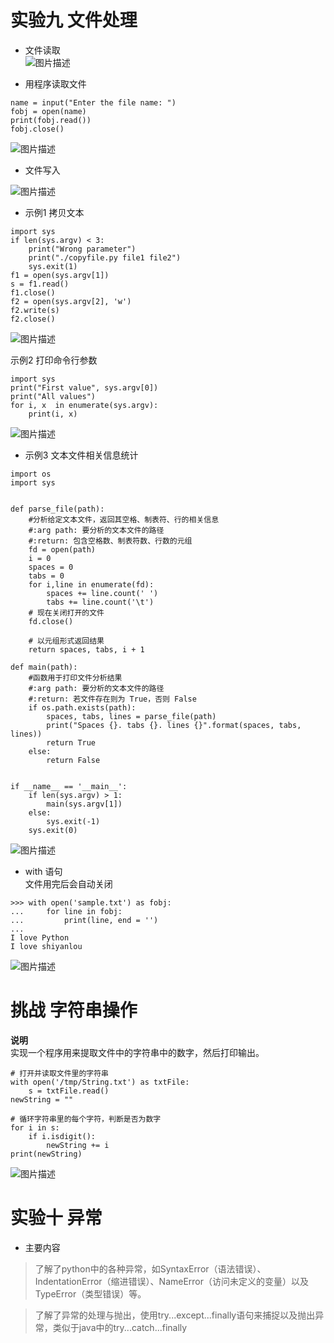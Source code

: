 # 实验九 文件处理  

* 文件读取  
![图片描述](https://dn-simplecloud.shiyanlou.com/courses/uid1079828-20190609-1560085226313)  

* 用程序读取文件  

```
name = input("Enter the file name: ")
fobj = open(name)
print(fobj.read())
fobj.close()
```
![图片描述](https://dn-simplecloud.shiyanlou.com/courses/uid1079828-20190609-1560085396851)  

* 文件写入

![图片描述](https://dn-simplecloud.shiyanlou.com/courses/uid1079828-20190609-1560085610744)  

* 示例1 拷贝文本  

```
import sys
if len(sys.argv) < 3:
    print("Wrong parameter")
    print("./copyfile.py file1 file2")
    sys.exit(1)
f1 = open(sys.argv[1])
s = f1.read()
f1.close()
f2 = open(sys.argv[2], 'w')
f2.write(s)
f2.close()
```
![图片描述](https://dn-simplecloud.shiyanlou.com/courses/uid1079828-20190609-1560086004849)  

示例2 打印命令行参数  

```
import sys
print("First value", sys.argv[0])
print("All values")
for i, x  in enumerate(sys.argv):
    print(i, x)
```
![图片描述](https://dn-simplecloud.shiyanlou.com/courses/uid1079828-20190609-1560086155792)  

* 示例3 文本文件相关信息统计  

```
import os
import sys


def parse_file(path):
    #分析给定文本文件，返回其空格、制表符、行的相关信息
    #:arg path: 要分析的文本文件的路径
    #:return: 包含空格数、制表符数、行数的元组
    fd = open(path)
    i = 0
    spaces = 0
    tabs = 0
    for i,line in enumerate(fd):
        spaces += line.count(' ')
        tabs += line.count('\t')
    # 现在关闭打开的文件
    fd.close()

    # 以元组形式返回结果
    return spaces, tabs, i + 1

def main(path):
    #函数用于打印文件分析结果
    #:arg path: 要分析的文本文件的路径
    #:return: 若文件存在则为 True，否则 False
    if os.path.exists(path):
        spaces, tabs, lines = parse_file(path)
        print("Spaces {}. tabs {}. lines {}".format(spaces, tabs, lines))
        return True
    else:
        return False


if __name__ == '__main__':
    if len(sys.argv) > 1:
        main(sys.argv[1])
    else:
        sys.exit(-1)
    sys.exit(0)
```
![图片描述](https://dn-simplecloud.shiyanlou.com/courses/uid1079828-20190609-1560086866424)

* with 语句  
文件用完后会自动关闭  
```
>>> with open('sample.txt') as fobj:
...     for line in fobj:
...         print(line, end = '')
... 
I love Python
I love shiyanlou
```
![图片描述](https://dn-simplecloud.shiyanlou.com/courses/uid1079828-20190609-1560087014872)

# 挑战 字符串操作  

 **说明**   
实现一个程序用来提取文件中的字符串中的数字，然后打印输出。

```
# 打开并读取文件里的字符串
with open('/tmp/String.txt') as txtFile:
    s = txtFile.read()
newString = ""

# 循环字符串里的每个字符，判断是否为数字
for i in s:
    if i.isdigit():
        newString += i
print(newString)
```
![图片描述](https://dn-simplecloud.shiyanlou.com/courses/uid1079828-20190609-1560087768554)

# 实验十 异常  

* 主要内容
> 了解了python中的各种异常，如SyntaxError（语法错误）、IndentationError（缩进错误）、NameError（访问未定义的变量）以及TypeError（类型错误）等。

> 了解了异常的处理与抛出，使用try...except...finally语句来捕捉以及抛出异常，类似于java中的try...catch...finally  
